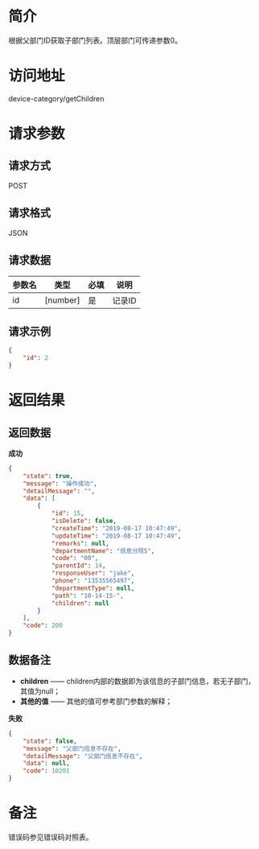 # 简介
根据父部门ID获取子部门列表。顶层部门可传递参数0。

# 访问地址
device-category/getChildren

# 请求参数

## 请求方式
POST

## 请求格式
JSON

## 请求数据
|参数名|类型|必填|说明|
|-|-|-|-|
|id|[number]|是|记录ID|

## 请求示例
```json
{
	"id": 2
}
```

# 返回结果
## 返回数据
**成功**
```json
{
    "state": true,
    "message": "操作成功",
    "detailMessage": "",
    "data": [
        {
            "id": 15,
            "isDelete": false,
            "createTime": "2019-08-17 10:47:49",
            "updateTime": "2019-08-17 10:47:49",
            "remarks": null,
            "departmentName": "信息分院5",
            "code": "00",
            "parentId": 14,
            "responseUser": "jake",
            "phone": "13535565497",
            "departmentType": null,
            "path": "10-14-15-",
            "children": null
        }
    ],
    "code": 200
}
```
## 数据备注
* **children** —— children内部的数据即为该信息的子部门信息，若无子部门，其值为null；
* **其他的值** —— 其他的值可参考部门参数的解释；

**失败**
```json
{
    "state": false,
    "message": "父部门信息不存在",
    "detailMessage": "父部门信息不存在",
    "data": null,
    "code": 10201
}
```



# 备注
错误码参见错误码对照表。